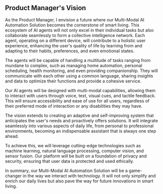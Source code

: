 ## Product Manager's Vision

As the Product Manager, I envision a future where our Multi-Modal AI Automation Solution becomes the cornerstone of smart living. This ecosystem of AI agents will not only excel in their individual tasks but also collaborate seamlessly to form a collective intelligence network. Each agent, operating on a different device, will contribute to a holistic user experience, enhancing the user's quality of life by learning from and adapting to their habits, preferences, and even emotional states.

The agents will be capable of handling a multitude of tasks ranging from mundane to complex, such as managing home automation, personal scheduling, health monitoring, and even providing companionship. They will communicate with each other using a common language, sharing insights and data to optimize their functions and provide a cohesive service.

Our AI agents will be designed with multi-modal capabilities, allowing them to interact with users through voice, text, visual cues, and tactile feedback. This will ensure accessibility and ease of use for all users, regardless of their preferred mode of interaction or any disabilities they may have.

The vision extends to creating an adaptive and self-improving system that anticipates the user's needs and proactively offers solutions. It will integrate seamlessly into various aspects of daily life, from personal to professional environments, becoming an indispensable assistant that is always one step ahead.

To achieve this, we will leverage cutting-edge technologies such as machine learning, natural language processing, computer vision, and sensor fusion. Our platform will be built on a foundation of privacy and security, ensuring that user data is protected and used ethically.

In summary, our Multi-Modal AI Automation Solution will be a game-changer in the way we interact with technology. It will not only simplify and enrich our daily lives but also pave the way for future innovations in smart living.